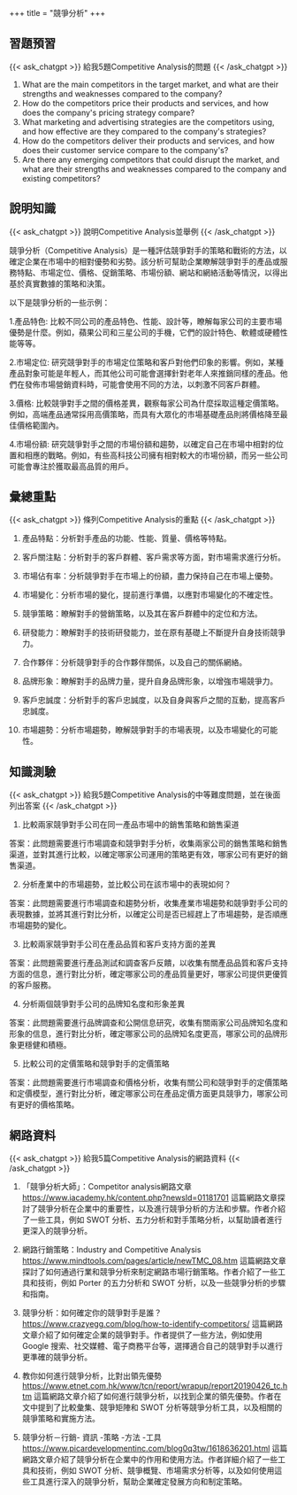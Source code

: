 +++
title = "競爭分析"
+++
## 習題預習
{{< ask_chatgpt >}}
給我5題Competitive Analysis的問題
{{< /ask_chatgpt >}}



1. What are the main competitors in the target market, and what are their strengths and weaknesses compared to the company? 
2. How do the competitors price their products and services, and how does the company's pricing strategy compare? 
3. What marketing and advertising strategies are the competitors using, and how effective are they compared to the company's strategies? 
4. How do the competitors deliver their products and services, and how does their customer service compare to the company's? 
5. Are there any emerging competitors that could disrupt the market, and what are their strengths and weaknesses compared to the company and existing competitors?   

## 說明知識
{{< ask_chatgpt >}}
說明Competitive Analysis並舉例
{{< /ask_chatgpt >}}



競爭分析（Competitive Analysis）是一種評估競爭對手的策略和戰術的方法，以確定企業在市場中的相對優勢和劣勢。該分析可幫助企業瞭解競爭對手的產品或服務特點、市場定位、價格、促銷策略、市場份額、網站和網絡活動等情況，以得出基於真實數據的策略和決策。

以下是競爭分析的一些示例：

1.產品特色: 比較不同公司的產品特色、性能、設計等，瞭解每家公司的主要市場優勢是什麼。例如，蘋果公司和三星公司的手機，它們的設計特色、軟體或硬體性能等等。

2.市場定位: 研究競爭對手的市場定位策略和客戶對他們印象的影響。例如，某種產品對象可能是年輕人，而其他公司可能會選擇針對老年人來推銷同樣的產品。他們在發佈市場營銷資料時，可能會使用不同的方法，以刺激不同客戶群體。

3.價格: 比較競爭對手之間的價格差異，觀察每家公司為什麼採取這種定價策略。例如，高端產品通常採用高價策略，而具有大眾化的市場基礎產品則將價格降至最佳價格範圍內。

4.市場份額: 研究競爭對手之間的市場份額和趨勢，以確定自己在市場中相對的位置和相應的戰略。例如，有些高科技公司擁有相對較大的市場份額，而另一些公司可能會專注於獲取最高品質的用戶。   

## 彙總重點
{{< ask_chatgpt >}}
條列Competitive Analysis的重點
{{< /ask_chatgpt >}}



1. 產品特點：分析對手產品的功能、性能、質量、價格等特點。

2. 客戶關注點：分析對手的客戶群體、客戶需求等方面，對市場需求進行分析。

3. 市場佔有率：分析競爭對手在市場上的份額，盡力保持自己在市場上優勢。

4. 市場變化：分析市場的變化，提前進行準備，以應對市場變化的不確定性。

5. 競爭策略：瞭解對手的營銷策略，以及其在客戶群體中的定位和方法。

6. 研發能力：瞭解對手的技術研發能力，並在原有基礎上不斷提升自身技術競爭力。

7. 合作夥伴：分析競爭對手的合作夥伴關係，以及自己的關係網絡。

8. 品牌形象：瞭解對手的品牌力量，提升自身品牌形象，以增強市場競爭力。

9. 客戶忠誠度：分析對手的客戶忠誠度，以及自身與客戶之間的互動，提高客戶忠誠度。

10. 市場趨勢：分析市場趨勢，瞭解競爭對手的市場表現，以及市場變化的可能性。   

## 知識測驗
{{< ask_chatgpt >}}
給我5題Competitive Analysis的中等難度問題，並在後面列出答案
{{< /ask_chatgpt >}}



1. 比較兩家競爭對手公司在同一產品市場中的銷售策略和銷售渠道

答案：此問題需要進行市場調查和競爭對手分析，收集兩家公司的銷售策略和銷售渠道，並對其進行比較，以確定哪家公司運用的策略更有效，哪家公司有更好的銷售渠道。

2. 分析產業中的市場趨勢，並比較公司在該市場中的表現如何？

答案：此問題需要進行市場調查和趨勢分析，收集產業市場趨勢和競爭對手公司的表現數據，並將其進行對比分析，以確定公司是否已經趕上了市場趨勢，是否順應市場趨勢的變化。

3. 比較兩家競爭對手公司在產品品質和客戶支持方面的差異

答案：此問題需要進行產品測試和調查客戶反饋，以收集有關產品品質和客戶支持方面的信息，進行對比分析，確定哪家公司的產品質量更好，哪家公司提供更優質的客戶服務。

4. 分析兩個競爭對手公司的品牌知名度和形象差異

答案：此問題需要進行品牌調查和公開信息研究，收集有關兩家公司品牌知名度和形象的信息，進行對比分析，確定哪家公司的品牌知名度更高，哪家公司的品牌形象更穩健和積極。

5. 比較公司的定價策略和競爭對手的定價策略

答案：此問題需要進行市場調查和價格分析，收集有關公司和競爭對手的定價策略和定價模型，進行對比分析，確定哪家公司在產品定價方面更具競爭力，哪家公司有更好的價格策略。   

## 網路資料
{{< ask_chatgpt >}}
給我5篇Competitive Analysis的網路資料
{{< /ask_chatgpt >}}



1. 「競爭分析大師」：Competitor analysis網路文章
https://www.iacademy.hk/content.php?newsId=01181701
這篇網路文章探討了競爭分析在企業中的重要性，以及進行競爭分析的方法和步驟。作者介紹了一些工具，例如 SWOT 分析、五力分析和對手策略分析，以幫助讀者進行更深入的競爭分析。

2. 網路行銷策略：Industry and Competitive Analysis
https://www.mindtools.com/pages/article/newTMC_08.htm
這篇網路文章探討了如何通過行業和競爭分析來制定網路市場行銷策略。作者介紹了一些工具和技術，例如 Porter 的五力分析和 SWOT 分析，以及一些競爭分析的步驟和指南。

3. 競爭分析：如何確定你的競爭對手是誰？
https://www.crazyegg.com/blog/how-to-identify-competitors/
這篇網路文章介紹了如何確定企業的競爭對手。作者提供了一些方法，例如使用 Google 搜索、社交媒體、電子商務平台等，選擇適合自己的競爭對手以進行更準確的競爭分析。

4. 教你如何進行競爭分析，比對出領先優勢
https://www.etnet.com.hk/www/tcn/report/wrapup/report20190426_tc.htm
這篇網路文章介紹了如何進行競爭分析，以找到企業的領先優勢。作者在文中提到了比較彙集、競爭矩陣和 SWOT 分析等競爭分析工具，以及相關的競爭策略和實施方法。

5. 競爭分析－行銷- 資訊 -策略 -方法 -工具
https://www.picardevelopmentinc.com/blog0q3tw/1618636201.html
這篇網路文章介紹了競爭分析在企業中的作用和使用方法。作者詳細介紹了一些工具和技術，例如 SWOT 分析、競爭概覽、市場需求分析等，以及如何使用這些工具進行深入的競爭分析，幫助企業確定發展方向和制定策略。   

